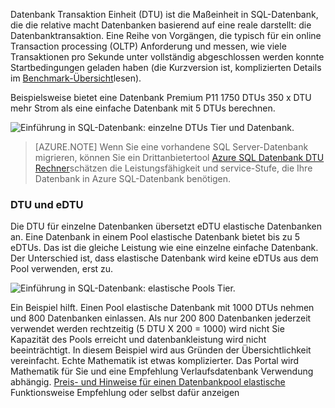 Datenbank Transaktion Einheit (DTU) ist die Maßeinheit in SQL-Datenbank, die die relative macht Datenbanken basierend auf eine reale darstellt: die Datenbanktransaktion. Eine Reihe von Vorgängen, die typisch für ein online Transaction processing (OLTP) Anforderung und messen, wie viele Transaktionen pro Sekunde unter vollständig abgeschlossen werden konnte Startbedingungen geladen haben (die Kurzversion ist, komplizierten Details im [Benchmark-Übersicht](../articles/sql-database/sql-database-benchmark-overview.md)lesen). 

Beispielsweise bietet eine Datenbank Premium P11 1750 DTUs 350 x DTU mehr Strom als eine einfache Datenbank mit 5 DTUs berechnen. 

![Einführung in SQL-Datenbank: einzelne DTUs Tier und Datenbank.](./media/sql-database-understanding-dtus/single_db_dtus.png)

>[AZURE.NOTE] Wenn Sie eine vorhandene SQL Server-Datenbank migrieren, können Sie ein Drittanbietertool [Azure SQL Datenbank DTU Rechner](http://dtucalculator.azurewebsites.net/)schätzen die Leistungsfähigkeit und service-Stufe, die Ihre Datenbank in Azure SQL-Datenbank benötigen.

### <a name="dtu-vs-edtu"></a>DTU und eDTU

Die DTU für einzelne Datenbanken übersetzt eDTU elastische Datenbanken an. Eine Datenbank in einem Pool elastische Datenbank bietet bis zu 5 eDTUs. Das ist die gleiche Leistung wie eine einzelne einfache Datenbank. Der Unterschied ist, dass elastische Datenbank wird keine eDTUs aus dem Pool verwenden, erst zu. 

![Einführung in SQL-Datenbank: elastische Pools Tier.](./media/sql-database-understanding-dtus/sqldb_elastic_pools.png)

Ein Beispiel hilft. Einen Pool elastische Datenbank mit 1000 DTUs nehmen und 800 Datenbanken einlassen. Als nur 200 800 Datenbanken jederzeit verwendet werden rechtzeitig (5 DTU X 200 = 1000) wird nicht Sie Kapazität des Pools erreicht und datenbankleistung wird nicht beeinträchtigt. In diesem Beispiel wird aus Gründen der Übersichtlichkeit vereinfacht. Echte Mathematik ist etwas komplizierter. Das Portal wird Mathematik für Sie und eine Empfehlung Verlaufsdatenbank Verwendung abhängig. [Preis- und Hinweise für einen Datenbankpool elastische](../articles/sql-database/sql-database-elastic-pool-guidance.md) Funktionsweise Empfehlung oder selbst dafür anzeigen 
